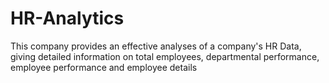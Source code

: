 # HR-Analytics
This company provides an effective analyses of a company's HR Data, giving detailed information on total employees, departmental performance, employee performance and employee details
